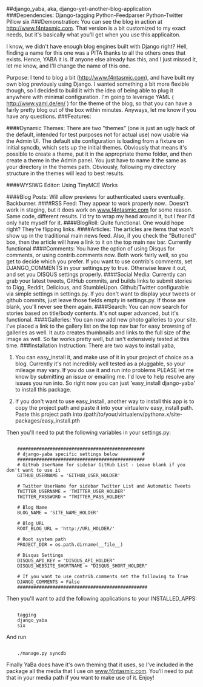 ##django_yaba, aka, django-yet-another-blog-application
###Dependencies:
    Django-tagging
    Python-Feedparser
    Python-Twitter
    Pillow
    six
###Demonstration:
You can see the blog in action at http://www.f4ntasmic.com. That version is a bit customized to my exact needs, but it's basically what you'll get when you use this applicaiton.

I know, we didn't have enough blog engines built with Django right? Hell, finding a name for this one was a PITA thanks to all the others ones that exists. Hence, YABA it is. If anyone else already has this, and I just missed it, let me know, and I'll change the name of this one. 

Purpose:
I tend to blog a bit (http://www.f4ntasmic.com), and have built my own blog previously using Django. I wanted something a bit more flexible though, so I decided to build it with the idea of being able to plug it anywhere with minimal configuration. I'm going to leverage YAML ( http://www.yaml.de/en/ ) for the theme of the blog, so that you can have a fairly pretty blog out of the box within minutes. Anyways, let me know if you have any questions.
###Features:

####Dynamic Themes:
   There are two "themes" (one is just an ugly hack of the default, intended for test purposes not for actual use) now usable via the Admin UI. The default site configuration is loading from a fixture on initial syncdb, which sets up the initial themes. Obviously that means it's possible to create a theme, put it in the appropriate theme folder, and then create a theme in the Admin panel. You just have to name it the same as your directory in the themes path. Obviously, following my directory structure in the themes will lead to best results.

####WYSIWG Editor:
   Using TinyMCE
   Works

####Blog Posts:
   Will allow previews for authenticated users eventually. Backburner.
####RSS Feed:
   They appear to work properly now.. Doesn't work in staging, but it does work on www.f4ntasmic.com for some reason. Same code, different results. I'd try to wrap my head around it, but I fear I'd only hate myself for it.
####BlogRoll:
   Quite functional. One would hope right? They're flipping links.
####Articles:
   The articles are items that won't show up in the traditional main news feed. Also, if you check the "Buttoned" box, then the article will have a link to it on the top main nav bar. Currently functional
####Comments:
   You have the option of using Disqus for comments, or using contrib.comments now. Both work fairly well, so you get
   to decide which you prefer. If you want to use contrib's comments, set DJANGO_COMMENTS in your settings.py to true.
   Otherwise leave it out, and set you DISQUS settings properly.
####Social Media:
   Currently can grab your latest tweets, GitHub commits, and builds links to submit stories to Digg, Reddit, Delicious, and StumbleUpon. Github/Twitter configurable via simple settings in settings.py. If you don't want to display your tweets or github commits, just leave those fields empty in settings.py. If those are blank, you'll never see them again. 
####Search:
   You can now search for stories based on title/body contents. It's not super advanced, but it's functional.
####Galleries:
   You can now add new photo galleries to your site. I've placed a link to the gallery list on the top nav bar for easy browsing of galleries as well. It auto creates thumbnails and links to the full size of the image as well. So far works pretty well, but isn't extensively tested at this time.
###Installation Instruction:
   There are two ways to install yaba,
   1. You can easy_install it, and make use of it in your project of choice
   as a blog. Currently it's not incredibly well tested as a pluggable, so your mileage may vary. If you do use it and
    run into problems PLEASE let me know by submitting an issue or emailing me. I'd love to help resolve any issues you
    run into. So right now you can just 'easy_install django-yaba' to install this package.

   2. If you don't want to use easy_install, another way to install this app is to copy the project path and paste it into your virtualenv easy_install path.
   Paste this project path into
   /path/to/your/virtualenv/pythonx.x/site-packages/easy_install.pth

   Then you'll need to put the following variables in your settings.py:
<pre><code>
    ###############################################
    # django-yaba specific settings below         #
    ###############################################
    # GitHub UserName for sidebar GitHub List - Leave blank if you don't want to use it
    GITHUB_USERNAME = 'GITHUB_USER_HOLDER'

    # Twitter UserName for sidebar Twitter List and Automatic Tweets
    TWITTER_USERNAME = 'TWITTER_USER_HOLDER'
    TWITTER_PASSWORD = "TWITTER_PASS_HOLDER"

    # Blog Name
    BLOG_NAME = 'SITE_NAME_HOLDER'

    # Blog URL
    ROOT_BLOG_URL = 'http://URL_HOLDER/'

    # Root system path
    PROJECT_DIR = os.path.dirname(__file__)

    # Disqus Settings
    DISQUS_API_KEY = "DISQUS_API_HOLDER"
    DISQUS_WEBSITE_SHORTNAME = "DISQUS_SHORT_HOLDER"

    # If you want to use contrib.comments set the following to True
    DJANGO_COMMENTS = False
    ################################################
</code></pre>
   Then you'll want to add the following applications to your INSTALLED_APPS:
<pre><code>
    tagging
    django_yaba
    six
</code></pre>
   And run
<pre><code>
    ./manage.py syncdb
</code></pre>
   Finally YaBa does have it's own theming that it uses, so I've included in the package all the media that I use on
   www.f4ntasmic.com. You'll need to put that in your media path if you want to make use of it. Enjoy!
